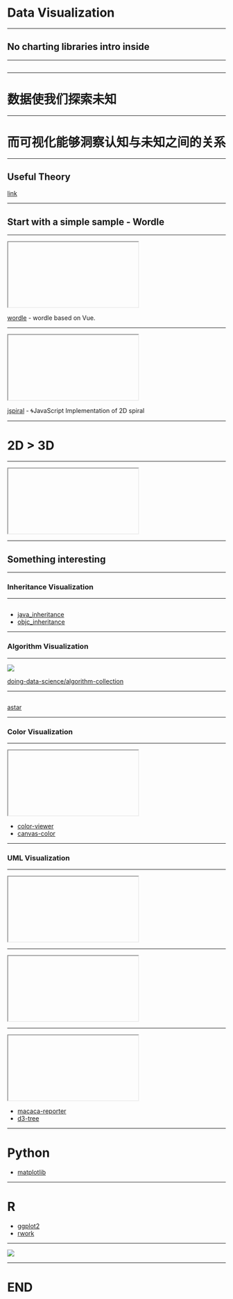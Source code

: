 # Data Visualization

- - -

## No charting libraries intro inside

- - -

<img data-src="//wx1.sinaimg.cn/large/6d308bd9gy1fn4u7o5xd1j205k05k0si.jpg" style="width: 260px;" />

- - -

# 数据使我们探索未知

- - -

# 而可视化能够洞察认知与未知之间的关系

- - -

## Useful Theory

[link](https://antv.alipay.com/zh-cn/vis/index.html)

- - -

## Start with a simple sample - Wordle

- - -

<iframe data-src="//xudafeng.github.io/wordle"></iframe>

[wordle](//github.com/xudafeng/wordle) - wordle based on Vue.

- - -

<iframe data-src="//xudafeng.github.io/jspiral"></iframe>

[jspiral](//github.com/xudafeng/jspiral) - 🌀JavaScript Implementation of 2D spiral

- - -

# 2D > 3D

- - -

<iframe data-src="//xudafeng.github.io/wordle/3d"></iframe>

- - -

## Something interesting

- - -

### Inheritance Visualization

- - -

<img data-src="//ww2.sinaimg.cn/large/6d308bd9gw1f0c1u7y1tbj21eq12ctt0.jpg" style="width: 600px" />

- [java_inheritance](//github.com/doing-data-science/java_inheritance)
- [objc_inheritance](//github.com/doing-data-science/objc_inheritance)

- - -

### Algorithm Visualization

- - -

![](//ww1.sinaimg.cn/large/6d308bd9gw1fauyb4ybb7g20x40k0e84.gif)

[doing-data-science/algorithm-collection](//github.com/doing-data-science/algorithm-collection)

- - -

<img data-src="//ww4.sinaimg.cn/large/6d308bd9gw1fauyb66cehg20jo0k0qv8.gif" style="width: 600px;"/>

[astar](//pillowjs.github.io/pillow-sample/astar/)

- - -

### Color Visualization

- - -

<iframe data-src="//xudafeng.github.io/color-viewer"></iframe>

- [color-viewer](//github.com/xudafeng/color-viewer)
- [canvas-color](//github.com/xudafeng/canvas-color)

- - -

### UML Visualization

- - -

<iframe data-src="//xudafeng.github.io/umlplot/plantuml.html"></iframe>

- - -

<iframe data-src="//xudafeng.github.io/umlplot/mermaid.html"></iframe>

- - -

<iframe data-src="//zhuyali.github.io/d3-tree"></iframe>

- [macaca-reporter](//github.com/macacajs/macaca-reporter)
- [d3-tree](//github.com/zhuyali/d3-tree)

- - -

# Python

- [matplotlib](//github.com/matplotlib/matplotlib)

- - -

# R

- [ggplot2](//github.com/tidyverse/ggplot2)
- [rwork](//github.com/xudafeng/rwork)

- - -

![](//wx1.sinaimg.cn/large/6d308bd9gy1foi71r9tmkj20dw09v3yv.jpg)

- - -

# END
